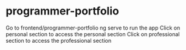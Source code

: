 # programmer-portfolio
Go to frontend/programmer-portfolio
ng serve to run the app
Click on personal section to access the personal section
Click on professional section to access the professional section
